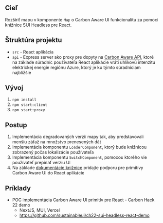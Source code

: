 ## Cieľ

Rozšíriť mapu v komponente
`Map` o Carbon Aware UI funkcionalitu za pomoci knižnice SUI Headless pre React.

## Štruktúra projektu
- `src` - React aplikácia
- `api` - Express server ako proxy pre dopyty na [Carbon Aware API](https://carbon-aware-api.azurewebsites.net/swagger/index.html), ktoré na základe súradníc používateľa React aplikácie vráti uhlíkovú intenzitu elektrickej energie regiónu Azure, ktorý je ku týmto súradniciam najbližšie

## Vývoj
1. `npm install`
2. `npm start:client`
3. `npm start:proxy`

## Postup

1. Implementácia degradovaných verzií mapy tak, aby predstavovali menšiu záťaž na množstvo prenesených dát
2. Implementácia komponentu `LoaderComponent`, ktorý bude knižnicou zobrazený počas lokalizácie používateľa
3. Implementácia komponentu `SwitchComponent`, pomocou ktorého vie používateľ prepínať verziu UI
3. Na základe [dokumentácie knižnice](https://www.npmjs.com/package/@sustainableui/sui-headless-react) pridajte podporu pre primitívy Carbon Aware UI do React aplikácie

## Príklady


- POC implementácia Carbon Aware UI primitív pre React - Carbon Hack 22 demo
  - NextJS, MUI, Vercel
  - https://github.com/sustainableui/ch22-sui-headless-react-demo

